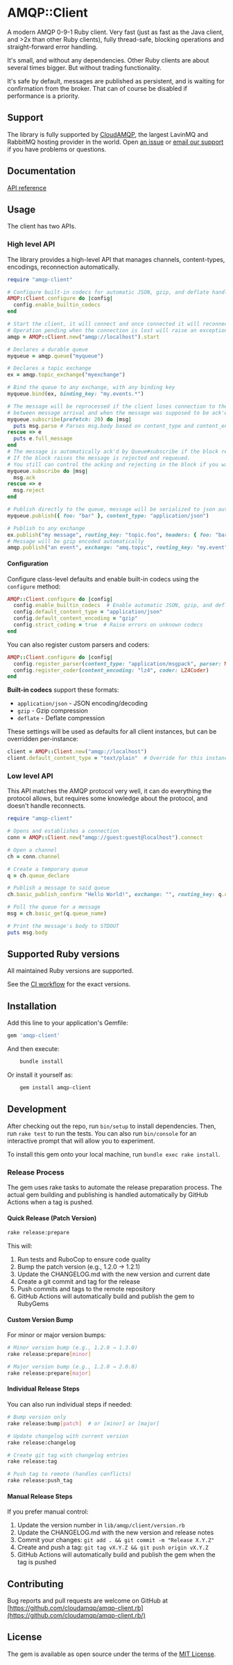 # AMQP::Client

A modern AMQP 0-9-1 Ruby client. Very fast (just as fast as the Java client, and >2x than other Ruby clients), fully thread-safe, blocking operations and straight-forward error handling.

It's small, and without any dependencies. Other Ruby clients are about several times bigger. But without trading functionality.

It's safe by default, messages are published as persistent, and is waiting for confirmation from the broker. That can of course be disabled if performance is a priority.

## Support

The library is fully supported by [CloudAMQP](https://www.cloudamqp.com), the largest LavinMQ and RabbitMQ hosting provider in the world. Open [an issue](https://github.com/cloudamqp/amqp-client.rb/issues) or [email our support](mailto:support@cloudamqp.com) if you have problems or questions.

## Documentation

[API reference](https://cloudamqp.github.io/amqp-client.rb/)

## Usage

The client has two APIs.

### High level API

The library provides a high-level API that manages channels, content-types, encodings, reconnection automatically.

```ruby
require "amqp-client"

# Configure built-in codecs for automatic JSON, gzip, and deflate handling
AMQP::Client.configure do |config|
  config.enable_builtin_codecs
end

# Start the client, it will connect and once connected it will reconnect if that connection is lost
# Operation pending when the connection is lost will raise an exception (not timeout)
amqp = AMQP::Client.new("amqp://localhost").start

# Declares a durable queue
myqueue = amqp.queue("myqueue")

# Declares a topic exchange
ex = amqp.topic_exchange("myexchange")

# Bind the queue to any exchange, with any binding key
myqueue.bind(ex, binding_key: "my.events.*")

# The message will be reprocessed if the client loses connection to the broker
# between message arrival and when the message was supposed to be ack'ed.
myqueue.subscribe(prefetch: 20) do |msg|
  puts msg.parse # Parses msg.body based on content_type and content_encoding
rescue => e
  puts e.full_message
end
# The message is automatically ack'd by Queue#subscribe if the block returns successfully
# If the block raises the message is rejected and requeued.
# You still can control the acking and rejecting in the block if you want to, e.g:
myqueue.subscribe do |msg|
  msg.ack
rescue => e
  msg.reject
end

# Publish directly to the queue, message will be serialized to json automatically
myqueue.publish({ foo: "bar" }, content_type: "application/json")

# Publish to any exchange
ex.publish("my message", routing_key: "topic.foo", headers: { foo: "bar" })
# Message will be gzip encoded automatically
amqp.publish("an event", exchange: "amq.topic", routing_key: "my.event", content_encoding: "gzip")
```

#### Configuration

Configure class-level defaults and enable built-in codecs using the `configure` method:

```ruby
AMQP::Client.configure do |config|
  config.enable_builtin_codecs  # Enable automatic JSON, gzip, and deflate handling
  config.default_content_type = "application/json"
  config.default_content_encoding = "gzip"
  config.strict_coding = true  # Raise errors on unknown codecs
end
```

You can also register custom parsers and coders:

```ruby
AMQP::Client.configure do |config|
  config.register_parser(content_type: "application/msgpack", parser: MsgPackParser)
  config.register_coder(content_encoding: "lz4", coder: LZ4Coder)
end
```

**Built-in codecs** support these formats:
- `application/json` - JSON encoding/decoding
- `gzip` - Gzip compression
- `deflate` - Deflate compression

These settings will be used as defaults for all client instances, but can be overridden per-instance:

```ruby
client = AMQP::Client.new("amqp://localhost")
client.default_content_type = "text/plain"  # Override for this instance
```

### Low level API

This API matches the AMQP protocol very well, it can do everything the protocol allows, but requires some knowledge about the protocol, and doesn't handle reconnects.

```ruby
require "amqp-client"

# Opens and establishes a connection
conn = AMQP::Client.new("amqp://guest:guest@localhost").connect

# Open a channel
ch = conn.channel

# Create a temporary queue
q = ch.queue_declare

# Publish a message to said queue
ch.basic_publish_confirm "Hello World!", exchange: "", routing_key: q.queue_name, persistent: true

# Poll the queue for a message
msg = ch.basic_get(q.queue_name)

# Print the message's body to STDOUT
puts msg.body
```

## Supported Ruby versions

All maintained Ruby versions are supported.

See the [CI workflow](https://github.com/cloudamqp/amqp-client.rb/blob/main/.github/workflows/main.yml) for the exact versions.

## Installation

Add this line to your application's Gemfile:

```ruby
gem 'amqp-client'
```

And then execute:

```bash
    bundle install
```

Or install it yourself as:

```bash
    gem install amqp-client
```

## Development

After checking out the repo, run `bin/setup` to install dependencies. Then, run `rake test` to run the tests. You can also run `bin/console` for an interactive prompt that will allow you to experiment.

To install this gem onto your local machine, run `bundle exec rake install`.

### Release Process

The gem uses rake tasks to automate the release preparation process. The actual gem building and publishing is handled automatically by GitHub Actions when a tag is pushed.

#### Quick Release (Patch Version)

```bash
rake release:prepare
```

This will:

1. Run tests and RuboCop to ensure code quality
2. Bump the patch version (e.g., 1.2.0 → 1.2.1)
3. Update the CHANGELOG.md with the new version and current date
4. Create a git commit and tag for the release
5. Push commits and tags to the remote repository
6. GitHub Actions will automatically build and publish the gem to RubyGems

#### Custom Version Bump

For minor or major version bumps:

```bash
# Minor version bump (e.g., 1.2.0 → 1.3.0)
rake release:prepare[minor]

# Major version bump (e.g., 1.2.0 → 2.0.0)
rake release:prepare[major]
```

#### Individual Release Steps

You can also run individual steps if needed:

```bash
# Bump version only
rake release:bump[patch]  # or [minor] or [major]

# Update changelog with current version
rake release:changelog

# Create git tag with changelog entries
rake release:tag

# Push tag to remote (handles conflicts)
rake release:push_tag
```

#### Manual Release Steps

If you prefer manual control:

1. Update the version number in `lib/amqp/client/version.rb`
2. Update the CHANGELOG.md with the new version and release notes
3. Commit your changes: `git add . && git commit -m "Release X.Y.Z"`
4. Create and push a tag: `git tag vX.Y.Z && git push origin vX.Y.Z`
5. GitHub Actions will automatically build and publish the gem when the tag is pushed

## Contributing

Bug reports and pull requests are welcome on GitHub at [https://github.com/cloudamqp/amqp-client.rb](https://github.com/cloudamqp/amqp-client.rb/)

## License

The gem is available as open source under the terms of the [MIT License](https://opensource.org/licenses/MIT).
